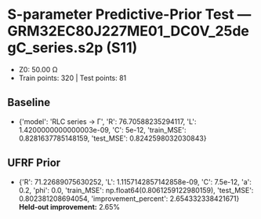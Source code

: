 # S-parameter Predictive-Prior Test — GRM32EC80J227ME01_DC0V_25degC_series.s2p (S11)
- Z0: 50.00 Ω
- Train points: 320  |  Test points: 81

## Baseline
- {'model': 'RLC series -> Γ', 'R': 76.70588235294117, 'L': 1.4200000000000003e-09, 'C': 5e-12, 'train_MSE': 0.8281637785148159, 'test_MSE': 0.8242598032030843}

## UFRF Prior
- {'R': 71.22689075630252, 'L': 1.1157142857142858e-09, 'C': 7.5e-12, 'a': 0.2, 'phi': 0.0, 'train_MSE': np.float64(0.8061259122980159), 'test_MSE': 0.802381208694054, 'improvement_percent': 2.654332338421671}
**Held-out improvement:** 2.65%